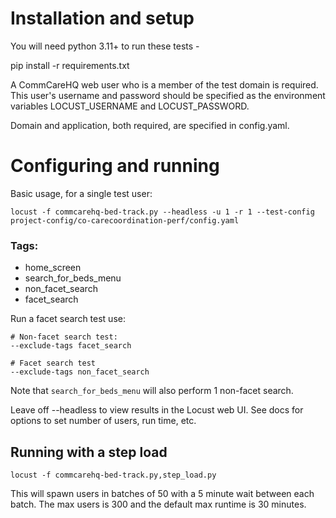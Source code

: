# Installation and setup

You will need python 3.11+ to run these tests - 

pip install -r requirements.txt

A CommCareHQ web user who is a member of the test domain is required. This user's username and password should be specified as the environment variables LOCUST_USERNAME and LOCUST_PASSWORD.

Domain and application, both required, are specified in config.yaml.

# Configuring and running
Basic usage, for a single test user:

```shell
locust -f commcarehq-bed-track.py --headless -u 1 -r 1 --test-config project-config/co-carecoordination-perf/config.yaml
```

### Tags:

* home_screen
* search_for_beds_menu
* non_facet_search
* facet_search

Run a facet search test use:

```shell
# Non-facet search test:
--exclude-tags facet_search

# Facet search test
--exclude-tags non_facet_search
```

Note that `search_for_beds_menu` will also perform 1 non-facet search.

Leave off --headless to view results in the Locust web UI. See docs for options to set number of users, run time, etc.

## Running with a step load

```shell
locust -f commcarehq-bed-track.py,step_load.py
```

This will spawn users in batches of 50 with a 5 minute wait between each batch. The max users is 300 and the default
max runtime is 30 minutes.
